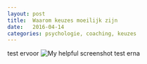```yaml
---
layout: post
title:  Waarom keuzes moeilijk zijn
date:   2016-04-14 
categories: psychologie, coaching, keuzes
---
```

test ervoor
![My helpful screenshot](http://www.bite-it.eu/aanbod/droomdurfdoe.jpg)
test erna
